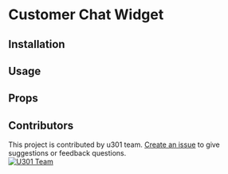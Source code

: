 # Customer Chat Widget

## Installation

## Usage

## Props

## Contributors

This project is contributed by u301 team. [Create an issue](https://github.com/monojson/customer-chat-widget/issues) to give suggestions or feedback questions.  
[![U301 Team](https://github.com/user-attachments/assets/8a56989f-b1ae-4833-a330-776f6755350e)](https://u301.com?utm_source=github-chat-widget)
